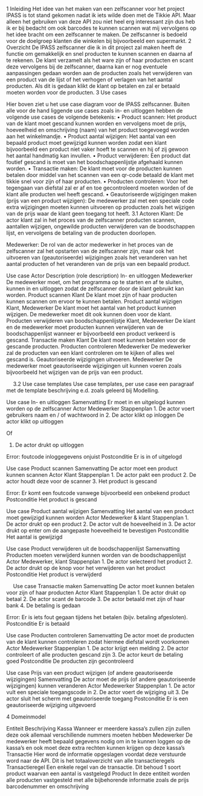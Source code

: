 1	Inleiding 
Het idee van het maken van een zelfscanner voor het project IPASS is tot stand gekomen nadat ik iets wilde doen met de Tikkie API. Maar alleen het gebruiken van deze API zou niet heel erg interessant zijn dus heb ik er bij bedacht om ook barcodes te kunnen scannen wat mij vervolgens op het idee bracht om een zelfscanner te maken. De zelfscanner is bedoeld voor de doelgroep klanten die winkelen bij bijvoorbeeld een supermarkt.
2	Overzicht 
De IPASS zelfscanner die ik in dit project zal maken heeft de functie om gemakkelijk en snel producten te kunnen scannen en daarna af te rekenen. De klant verzamelt als het ware zijn of haar producten en scant deze vervolgens bij de zelfscanner, daarna kan er nog eventuele aanpassingen gedaan worden aan de producten zoals het verwijderen van een product van de lijst of het verhogen of verlagen van het aantal producten. Als dit is gedaan klikt de klant op betalen en zal er betaald moeten worden voor de producten.
3	Use cases
 

Hier boven ziet u het use case diagram voor de IPASS zelfscanner. Buiten alle voor de hand liggende use cases zoals in- en uitloggen hebben de volgende use cases de volgende betekenis:
•	Product scannen: Het product van de klant moet gescand kunnen worden en vervolgens moet de prijs, hoeveelheid en omschrijving (naam) van het product toegevoegd worden aan het winkelmandje.
•	Product aantal wijzigen: Het aantal van een bepaald product moet gewijzigd kunnen worden zodat een klant bijvoorbeeld een product niet vaker hoeft te scannen en hij of zij gewoon het aantal handmatig kan invullen.
•	Product verwijderen: Een product dat foutief gescand is moet van het boodschappenlijstje afgehaald kunnen worden.
•	Transactie maken: De klant moet voor de producten kunnen betalen door middel van het scannen van een qr-code betaald de klant met tikkie snel voor zijn of haar producten.
•	Producten controleren: Voor het tegengaan van diefstal zal er af en toe gecontroleerd moeten worden of de klant alle producten wel heeft gescand.
•	Geautoriseerde wijzigingen maken (prijs van een product wijzigen): De medewerker zal met een speciale code extra wijzigingen moeten kunnen uitvoeren op producten zoals het wijzigen van de prijs waar de klant geen toegang tot heeft.
3.1	Actoren
Klant: De actor klant zal in het proces van de zelfscanner producten scannen, aantallen wijzigen, ongewilde producten verwijderen van de boodschappen lijst, en vervolgens de betaling van de producten doorlopen.

Medewerker: De rol van de actor medewerker in het proces van de zelfscanner zal het opstarten van de zelfscanner zijn, maar ook het uitvoeren van (geautoriseerde) wijzigingen zoals het veranderen van het aantal producten of het veranderen van de prijs van een bepaald product.


Use case	Actor	Description (role description)
In- en uitloggen	Medewerker	De medewerker moet, om het programma op te starten en af te sluiten, kunnen in en uitloggen zodat de zelfscanner door de klant gebruikt kan worden.
Product scannen	Klant	De klant moet zijn of haar producten kunnen scannen om ervoor te kunnen betalen.
Product aantal wijzigen	Klant, Medewerker	De klant moet het aantal van het product kunnen wijzigen.
De medewerker moet dit ook kunnen doen voor de klant.
Producten verwijderen van boodschappenlijstje	Klant, Medewerker	De klant en de medewerker moet producten kunnen verwijderen van de boodschappenlijst wanneer er bijvoorbeeld een product verkeerd is gescand.
Transactie maken	Klant	De klant moet kunnen betalen voor de gescande producten.
Producten controleren	Medewerker	De medewerker zal de producten van een klant controleren om te kijken of alles wel gescand is.
Geautoriseerde wijzigingen uitvoeren.	Medewerker	De medewerker moet geautoriseerde wijzigingen uit kunnen voeren zoals bijvoorbeeld het wijzigen van de prijs van een product.


 
3.2	Use case templates
Use case templates, per use case een paragraaf met de template beschrijving e.d. zoals geleerd bij Modelling.

Use case	In- en uitloggen
Samenvatting	Er moet in en uitgelogd kunnen worden op de zelfscanner
Actor	Medewerker
Stappenplan	1.	De actor voert gebruikers naam en / of wachtwoord in
2.	De actor klikt op inloggen
De actor klikt op uitloggen

Of

1.	De actor drukt op uitloggen

Error: foutcode inloggegevens onjuist
Postconditie	Er is in of uitgelogd

Use case	Product scannen
Samenvatting	De actor moet een product kunnen scannen
Actor	Klant
Stappenplan	1.	De actor pakt een product
2.	De actor houdt deze voor de scanner
3.	Het product is gescand

Error: Er komt een foutcode vanwege bijvoorbeeld een onbekend product
Postconditie	Het product is gescand

Use case	Product aantal wijzigen
Samenvatting	Het aantal van een product moet gewijzigd kunnen worden
Actor	Medewerker & klant
Stappenplan	1.	De actor drukt op een product
2.	De actor vult de hoeveelheid in
3.	De actor drukt op enter om de aangepaste hoeveelheid te bevestigen
Postconditie	Het aantal is gewijzigd

Use case	Product verwijderen uit de boodschappenlijst
Samenvatting	Producten moeten verwijderd kunnen worden van de boodschappenlijst
Actor	Medewerker, klant
Stappenplan	1.	De actor selecteerd het product
2.	De actor drukt op de knop voor het verwijderen van het product
Postconditie	Het product is verwijderd

 
Use case	Transactie maken
Samenvatting	De actor moet kunnen betalen voor zijn of haar producten
Actor	Klant
Stappenplan	1.	De actor drukt op betaal
2.	De actor scant de barcode
3.	De actor betaald met zijn of haar bank
4.	De betaling is gedaan

Error: Er is iets fout gegaan tijdens het betalen (bijv. betaling afgesloten).
Postconditie	Er is betaald

Use case	Producten controleren
Samenvatting	De actor moet de producten van de klant kunnen controleren zodat hiermee diefstal wordt voorkomen
Actor	Medewerker
Stappenplan	1.	De actor krijgt een melding
2.	De actor controleert of alle producten gescand zijn
3.	De actor keurt de betaling goed
Postconditie	De producten zijn gecontroleerd

Use case	Prijs van een product wijzigen (of andere geautoriseerde wijzigingen)
Samenvatting	De actor moet de prijs (of andere geautoriseerde wijzigingen) kunnen veranderen
Actor	Medewerker
Stappenplan	1.	De actor vult een speciale toegangscode in
2.	De actor voert de wijziging uit
3.	De actor sluit het scherm met geautoriseerde toegang
Postconditie	Er is een geautoriseerde wijziging uitgevoerd

4	Domeinmodel
 

Entiteit	Beschrijving
Kassa	Wanneer er meerdere kassa’s zullen zijn zullen deze ook allemaal verschillende nummers moeten hebben
Medewerker	De medewerker heeft bepaald gegevens nodig om in te kunnen loggen op de kassa’s en ook moet deze extra rechten kunnen krijgen op deze kassa’s
Transactie	Hier word de informatie opgeslagen voordat deze verstuurde word naar de API. Dit is het totaaloverzicht van alle transactieregels
Transactieregel	Een enkele regel van de transactie. Dit behoud 1 soort product waarvan een aantal is vastgelegd
Product	In deze entiteit worden alle producten vastgesteld met alle bijbehorende informatie zoals de prijs barcodenummer en omschrijving
